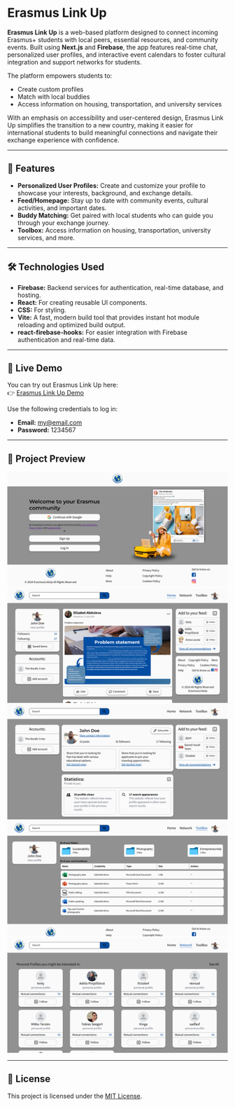 # Erasmus Link Up

**Erasmus Link Up** is a web-based platform designed to connect incoming Erasmus+ students with local peers, essential resources, and community events. Built using **Next.js** and **Firebase**, the app features real-time chat, personalized user profiles, and interactive event calendars to foster cultural integration and support networks for students.

The platform empowers students to:
- Create custom profiles
- Match with local buddies
- Access information on housing, transportation, and university services

With an emphasis on accessibility and user-centered design, Erasmus Link Up simplifies the transition to a new country, making it easier for international students to build meaningful connections and navigate their exchange experience with confidence.

---

## 🚀 Features

- **Personalized User Profiles:** Create and customize your profile to showcase your interests, background, and exchange details.
- **Feed/Homepage:** Stay up to date with community events, cultural activities, and important dates.
- **Buddy Matching:** Get paired with local students who can guide you through your exchange journey.
- **Toolbox:** Access information on housing, transportation, university services, and more.

---

## 🛠️ Technologies Used

- **Firebase:** Backend services for authentication, real-time database, and hosting.
- **React:** For creating reusable UI components.
- **CSS:** For styling.
- **Vite:** A fast, modern build tool that provides instant hot module reloading and optimized build output.  
- **react-firebase-hooks:** For easier integration with Firebase authentication and real-time data.

---

## 🔗 Live Demo

You can try out Erasmus Link Up here:  
👉 [Erasmus Link Up Demo](https://erasmuslinkup.elizabetaleksieva.com/)

Use the following credentials to log in:

- **Email:** my@email.com
- **Password:** 1234567

---

## 📄 Project Preview

![Landing Page Screenshot](screenshots/landing-page.png)
![Homepage Screenshot](screenshots/homepage.png)
![Profile Page Screenshot](screenshots/profile.png)
![Toolbox Screenshot](screenshots/toolbox.png)
![Network Screenshot](screenshots/network.png)

---

## 📄 License

This project is licensed under the [MIT License](LICENSE).
